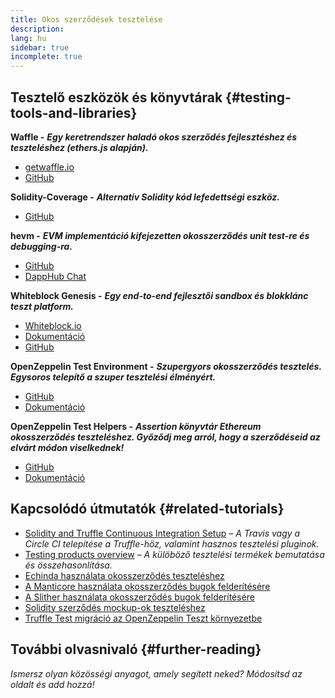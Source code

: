 ```yaml
---
title: Okos szerződések tesztelése
description:
lang: hu
sidebar: true
incomplete: true
---
```


## Tesztelő eszközök és könyvtárak {#testing-tools-and-libraries}

**Waffle -** **_Egy keretrendszer haladó okos szerződés fejlesztéshez és teszteléshez (ethers.js alapján)._**

- [getwaffle.io](https://getwaffle.io/)
- [GitHub](https://github.com/EthWorks/Waffle)

**Solidity-Coverage -** **_Alternatív Solidity kód lefedettségi eszköz._**

- [GitHub](https://github.com/sc-forks/solidity-coverage)

**hevm -** **_EVM implementáció kifejezetten okosszerződés unit test-re és debugging-ra._**

- [GitHub](https://github.com/dapphub/dapptools/tree/master/src/hevm)
- [DappHub Chat](https://dapphub.chat/)

**Whiteblock Genesis -** **_Egy end-to-end fejlesztői sandbox és blokklánc teszt platform._**

- [Whiteblock.io](https://whiteblock.io)
- [Dokumentáció](https://docs.whiteblock.io)
- [GitHub](https://github.com/whiteblock/genesis)

**OpenZeppelin Test Environment -** **_Szupergyors okosszerződés tesztelés. Egysoros telepítő a szuper tesztelési élményért._**

- [GitHub](https://github.com/OpenZeppelin/openzeppelin-test-environment)
- [Dokumentáció](https://docs.openzeppelin.com/test-environment/)

**OpenZeppelin Test Helpers -** **_Assertion könyvtár Ethereum okosszerződés teszteléshez. Győződj meg arról, hogy a szerződéseid az elvárt módon viselkednek!_**

- [GitHub](https://github.com/OpenZeppelin/openzeppelin-test-helpers)
- [Dokumentáció](https://docs.openzeppelin.com/test-helpers)

## Kapcsolódó útmutatók {#related-tutorials}

- [Solidity and Truffle Continuous Integration Setup](/developers/tutorials/solidity-and-truffle-continuous-integration-setup/) _– A Travis vagy a Circle CI telepítése a Truffle-höz, valamint hasznos tesztelési pluginok._
- [Testing products overview](/developers/tutorials/guide-to-smart-contract-security-tools/) _– A külöböző tesztelési termékek bemutatása és összehasonlítása._
- [Echinda használata okosszerződés teszteléshez](/developers/tutorials/how-to-use-echidna-to-test-smart-contracts/)
- [A Manticore használata okosszerződés bugok felderítésére](/developers/tutorials/how-to-use-manticor-to-find-smart-contract-bugs/)
- [A Slither használata okosszerződés bugok felderítésére](/developers/tutorials/how-to-use-slither-to-find-smart-contract-bugs/)
- [Solidity szerződés mockup-ok teszteléshez](/developers/tutorials/how-to-mock-solidity-contracts-for-testing/)
- [Truffle Test migráció az OpenZeppelin Teszt környezetbe](https://docs.openzeppelin.com/test-environment/0.1/migrating-from-truffle)

## További olvasnivaló {#further-reading}

_Ismersz olyan közösségi anyagot, amely segített neked? Módosítsd az oldalt és add hozzá!_
